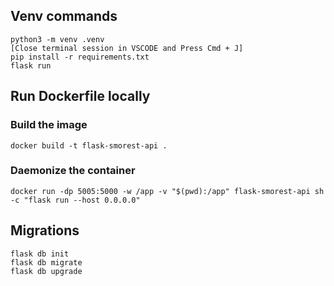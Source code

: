 ## Venv commands

```
python3 -m venv .venv
[Close terminal session in VSCODE and Press Cmd + J]
pip install -r requirements.txt
flask run
```

## Run Dockerfile locally

### Build the image

```
docker build -t flask-smorest-api .
```

### Daemonize the container

```
docker run -dp 5005:5000 -w /app -v "$(pwd):/app" flask-smorest-api sh -c "flask run --host 0.0.0.0"
```

## Migrations

```
flask db init
flask db migrate
flask db upgrade
```